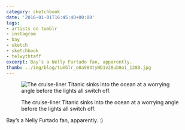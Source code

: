 ```yaml
---
category: sketchbook
date: '2016-01-01T16:45:40+00:00'
tags:
- artists on tumblr
- instagram
- bay
- sketch
- sketchbook
- telwythtaff
excerpt: Bay’s a Nelly Furtado fan, apparently.
thumb: ../img/blog/tumblr_o0a984tyWD1v28ub8o1_1280.jpg
---
```


<figure class="article_img">
<img src="/img/blog/tumblr_o0a984tyWD1v28ub8o1_1280.jpg" alt="The cruise-liner Titanic sinks into the ocean at a worrying angle before the lights all switch off." data-orig-height="600" data-orig-width="500">
<figcaption><p>The cruise-liner Titanic sinks into the ocean at a worrying angle before the lights all switch off.</p></figcaption>
</figure>

Bay’s a Nelly Furtado fan, apparently. :)


